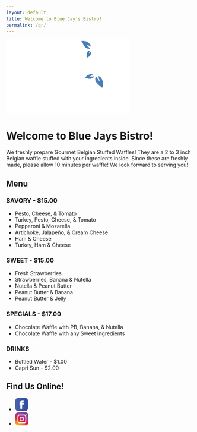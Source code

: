 ```yaml
---
layout: default
title: Welcome to Blue Jay's Bistro!
permalink: /qr/
---
```


<img src="/assets/images/logo-white.svg" alt="Blue Jays Bistro: A Culinary Experience" height="200" class="logo" />

# Welcome to Blue Jays Bistro!

We freshly prepare Gourmet Belgian Stuffed Waffles! They are a 2 to 3 inch
Belgian waffle stuffed with your ingredients inside. Since these are freshly made,
please allow 10 minutes per waffle! We look forward to serving you!

## Menu

### SAVORY - $15.00

<ul>
  <li>Pesto, Cheese, & Tomato</li>
  <li>Turkey, Pesto, Cheese, & Tomato</li>
  <li>Pepperoni & Mozarella</li>
  <li>Artichoke, Jalapeño, & Cream Cheese</li>
  <li>Ham & Cheese</li>
  <li>Turkey, Ham & Cheese</li>
</ul>

### SWEET - $15.00

<ul>
  <li>Fresh Strawberries</li>
  <li>Strawberries, Banana & Nutella</li>
  <li>Nutella & Peanut Butter</li>
  <li>Peanut Butter & Banana</li>
  <li>Peanut Butter & Jelly</li>
</ul>

### SPECIALS - $17.00

<ul>
  <li>Chocolate Waffle with PB, Banana, & Nutella</li>
  <li>Chocolate Waffle with any Sweet Ingredients</li>
</ul>

### DRINKS

<ul>
  <li>Bottled Water - $1.00</li>
  <li>Capri Sun - $2.00</li>
</ul>

## Find Us Online!

<ul class="social">
  <li><a href="https://facebook.com/bluejaysbistro" target="_blank" rel="noopener"><img src="/assets/images/icon-facebook.png" alt="Facebook" height="36" /></a></li>
  <li><a href="https://www.instagram.com/bluejaysbistro" target="_blank" rel="noopener"><img src="/assets/images/icon-instagram.png" alt="Instagram" height="36" /></a></li>
</ul>
